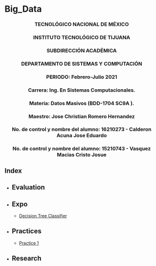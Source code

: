 # Big_Data

### <p align="center" > TECNOLÓGICO NACIONAL DE MÉXICO</p>

### <p align="center" > INSTITUTO TECNOLÓGICO DE TIJUANA</p>

### <p align="center" > SUBDIRECCIÓN ACADÉMICA </p>

### <p align="center" > DEPARTAMENTO DE SISTEMAS Y COMPUTACIÓN </p>

### <p align="center" > PERIODO: Febrero-Julio  2021</p>


###  <p align="center">  Carrera: Ing. En Sistemas Computacionales. 
### <p align="center"> Materia: 	Datos Masivos (BDD-1704 SC9A	).</p>

### <p align="center">  Maestro: Jose Christian Romero Hernandez	</p>
### <p align="center">  No. de control y nombre del alumno: 16210273 - Calderon Acuna Jose Eduardo </p>
### <p align="center">  No. de control y nombre del alumno: 15210743 - Vasquez Macias Cristo Josue</p>

## Index

* ## Evaluation  
  
* ## Expo
   * [Decision Tree Classifier](https://github.com/EduardoCalderon22/Big_Data/tree/Unit_2/Unit_2/Expo)
  
* ## Practices
   * [Practice 1](https://github.com/EduardoCalderon22/Big_Data/tree/Unit_2/Unit_2/Practices/Practice_1)

* ## Research


